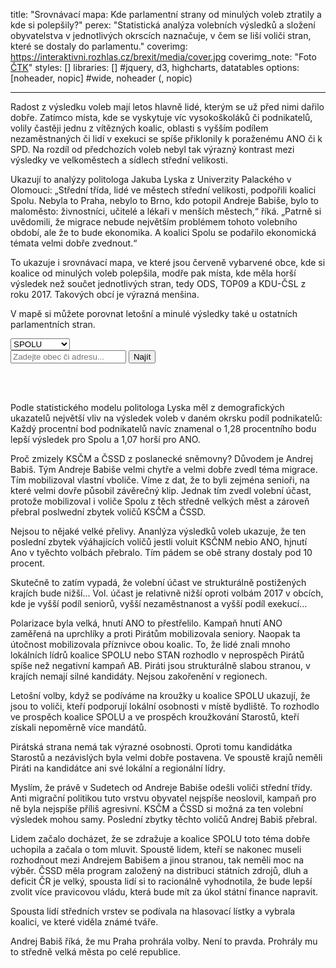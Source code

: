 title: "Srovnávací mapa: Kde parlamentní strany od minulých voleb ztratily a kde si polepšily?"
perex: "Statistická analýza volebních výsledků a složení obyvatelstva v jednotlivých okrscích naznačuje, v čem se liší voliči stran, které se dostaly do parlamentu."
coverimg: https://interaktivni.rozhlas.cz/brexit/media/cover.jpg
coverimg_note: "Foto <a href='https://ctk.cz'>ČTK</a>"
styles: []
libraries: [] #jquery, d3, highcharts, datatables
options: [noheader, nopic] #wide, noheader (, nopic)

---

Radost z výsledku voleb mají letos hlavně lidé, kterým se už před nimi dařilo dobře. Zatímco místa, kde se vyskytuje víc vysokoškoláků či podnikatelů, volily častěji jednu z vítězných koalic, oblasti s vyšším podílem nezaměstnaných či lidí v exekuci se spíše přiklonily k poraženému ANO či k SPD. Na rozdíl od předchozích voleb nebyl tak výrazný kontrast mezi výsledky ve velkoměstech a sídlech střední velikosti.

Ukazují to analýzy politologa Jakuba Lyska z Univerzity Palackého v Olomouci: „Střední třída, lidé ve městech střední velikosti, podpořili koalici Spolu. Nebyla to Praha, nebylo to Brno, kdo potopil Andreje Babiše, bylo to maloměsto: živnostníci, učitelé a lékaři v menších městech,“ říká. „Patrně si uvědomili, že migrace nebude největším problémem tohoto volebního období, ale že to bude ekonomika. A koalici Spolu se podařilo ekonomická témata velmi dobře zvednout.“

To ukazuje i srovnávací mapa, ve které jsou červeně vybarvené obce, kde si koalice od minulých voleb polepšila, modře pak místa, kde měla horší výsledek než součet jednotlivých stran, tedy ODS, TOP09 a KDU-ČSL z roku 2017. Takových obcí je výrazná menšina.

V mapě si můžete porovnat letošní a minulé výsledky také u ostatních parlamentních stran.

<link rel="stylesheet" href="https://cdnjs.cloudflare.com/ajax/libs/leaflet/1.7.1/leaflet.css">
<link rel="stylesheet" href="https://data.irozhlas.cz/psp21-srovnani/styl.css">

<select name="topic" id="topic">
    <option value="spolu">SPOLU</option>
    <option value="ano">ANO</option>
    <option value="pirstan">Piráti+STAN</option>
    <option value="spd">SPD</option>
    <option value="cssd">ČSSD</option>
    <option value="ksc">KSČM</option>
    <option value="ucast">Účast</option>
</select>

<form action="?" id='geocoder'>
    <div class="inputs">
        <input type="text" id="inp-geocode" placeholder="Zadejte obec či adresu...">
        <input type="submit" id="inp-btn" value="Najít">
    </div>
</form>
<br>
<wide><div id='obce_rozdily_mapa'></div></wide>
</br>
<script src="https://cdnjs.cloudflare.com/ajax/libs/leaflet/1.7.1/leaflet.js"></script>
<script src="https://cdnjs.cloudflare.com/ajax/libs/topojson/3.0.2/topojson.min.js"></script>
<script src="https://data.irozhlas.cz/psp21-srovnani/js/script.js"></script>

Podle statistického modelu politologa Lyska měl z demografických ukazatelů největší vliv na výsledek voleb v daném okrsku podíl podnikatelů: Každý procentní bod podnikatelů navíc znamenal o 1,28 procentního bodu lepší výsledek pro Spolu a 1,07 horší pro ANO.

Proč zmizely KSČM a ČSSD z poslanecké sněmovny? Důvodem je Andrej Babiš. Tým Andreje Babiše velmi chytře a velmi dobře zvedl téma migrace. Tím mobilizoval vlastní vboliče. Víme z dat, že to byli zejména senioři, na které velmi dovře působil závěrečný klip. Jednak tím zvedl volební účast, protože mobilizoval i voliče Spolu z těch středně velkých měst a zároveň přebral poslwední zbytek voličů KSČM a ČSSD.

Nejsou to nějaké velké přelivy. Ananlýza výsledků voleb ukazuje, že ten poslední zbytek výáhajících voličů jestli voluit KSČNM nebio ANO, hjnutí Ano v tyěchto volbách přebralo. Tím pádem se obě strany dostaly pod 10 procent.

Skutečně to zatím vypadá, že volební účast ve strukturálně postižených krajích bude nižší... Vol. účast je relativně nižší oproti volbám 2017 v obcích, kde je vyšší podíl seniorů, vyšší nezaměstnanost a vyšší podíl exekucí...

Polarizace byla velká, hnutí ANO to přestřelilo. Kampaň hnutí ANO zaměřená na uprchlíky a proti Pirátům mobilizovala seniory. Naopak ta útočnost mobilizovala příznivce obou koalic. To, že lidé znali mnoho lokálních lídrů koalice SPOLU nebo STAN rozhodlo v neprospěch Pirátů spíše než negativní kampaň AB. Piráti jsou strukturálně slabou stranou, v krajích nemají silné kandidáty. Nejsou zakořenění v regionech.

Letošní volby, když se podíváme na kroužky u koalice SPOLU ukazují, že jsou to voliči, kteří podporují lokální osobnosti v místě bydliště. To rozhodlo ve prospěch koalice SPOLU a ve prospěch kroužkování Starostů, kteří získali nepoměrně více mandátů.

Pirátská strana nemá tak výrazné osobnosti. Oproti tomu kandidátka Starostů a nezávislých byla velmi dobře postavena. Ve spoustě krajů neměli Piráti na kandidátce ani své lokální a regionální lídry.

Myslím, že právě v Sudetech od Andreje Babiše odešli voliči střední třídy. Anti migrační politikou tuto vrstvu obyvatel nejspíše neoslovil, kampaň pro ně byla nejspíše příliš agresivní. KSČM a ČSSD si možná za ten volební výsledek mohou samy. Poslední zbytky těchto voličů Andrej Babiš přebral.

Lidem začalo docházet, že se zdražuje a koalice SPOLU toto téma dobře uchopila a začala o tom mluvit. Spoustě lidem, kteří se nakonec museli rozhodnout mezi Andrejem Babišem a jinou stranou, tak neměli moc na výběr. ČSSD měla program založený na distribuci státních zdrojů, dluh a deficit ČR je velký, spousta lidí si to racionálně vyhodnotila, že bude lepší zvolit více pravicovou vládu, která bude mít za úkol státní finance napravit.

Spousta lidí středních vrstev se podívala na hlasovací lístky a vybrala koalici, ve které viděla známé tváře.

Andrej Babiš říká, že mu Praha prohrála volby. Není to pravda. Prohrály mu to středně velká města po celé republice.
